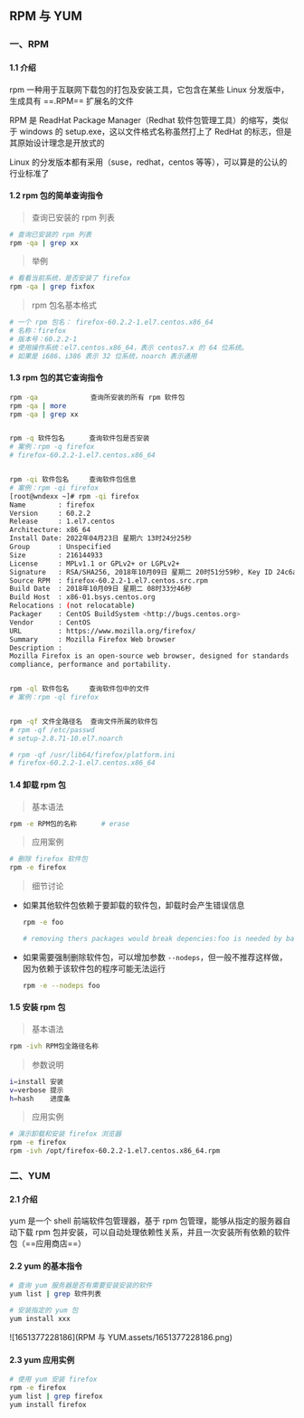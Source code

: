 ## RPM 与 YUM

### 一、RPM

#### 1.1 介绍

rpm  一种用于互联网下载包的打包及安装工具，它包含在某些 Linux 分发版中，生成具有 ==.RPM== 扩展名的文件

RPM 是 ReadHat Package Manager（Redhat 软件包管理工具）的缩写，类似于 windows 的 setup.exe，这以文件格式名称虽然打上了 RedHat 的标志，但是其原始设计理念是开放式的

Linux 的分发版本都有采用（suse，redhat，centos 等等），可以算是的公认的行业标准了



#### 1.2 rpm 包的简单查询指令

> 查询已安装的 rpm 列表

```bash
# 查询已安装的 rpm 列表
rpm -qa | grep xx
```



> 举例

```bash
# 看看当前系统，是否安装了 firefox
rpm -qa | grep fixfox
```



> rpm 包名基本格式

```bash
# 一个 rpm 包名： firefox-60.2.2-1.el7.centos.x86_64
# 名称：firefox
# 版本号：60.2.2-1
# 使用操作系统：el7.centos.x86_64，表示 centos7.x 的 64 位系统。
# 如果是 i686、i386 表示 32 位系统，noarch 表示通用
```



#### 1.3 rpm 包的其它查询指令

```bash
rpm -qa				查询所安装的所有 rpm 软件包
rpm -qa | more
rpm -qa | grep xx


rpm -q 软件包名		 查询软件包是否安装
# 案例：rpm -q firefox
# firefox-60.2.2-1.el7.centos.x86_64


rpm -qi 软件包名	 查询软件包信息
# 案例：rpm -qi firefox
[root@wndexx ~]# rpm -qi firefox
Name        : firefox
Version     : 60.2.2
Release     : 1.el7.centos
Architecture: x86_64
Install Date: 2022年04月23日 星期六 13时24分25秒
Group       : Unspecified
Size        : 216144933
License     : MPLv1.1 or GPLv2+ or LGPLv2+
Signature   : RSA/SHA256, 2018年10月09日 星期二 20时51分59秒, Key ID 24c6a8a7f4a80eb5
Source RPM  : firefox-60.2.2-1.el7.centos.src.rpm
Build Date  : 2018年10月09日 星期二 08时33分46秒
Build Host  : x86-01.bsys.centos.org
Relocations : (not relocatable)
Packager    : CentOS BuildSystem <http://bugs.centos.org>
Vendor      : CentOS
URL         : https://www.mozilla.org/firefox/
Summary     : Mozilla Firefox Web browser
Description :
Mozilla Firefox is an open-source web browser, designed for standards
compliance, performance and portability.


rpm -ql 软件包名	 查询软件包中的文件
# 案例：rpm -ql firefox


rpm -qf 文件全路径名	查询文件所属的软件包
# rpm -qf /etc/passwd
# setup-2.8.71-10.el7.noarch

# rpm -qf /usr/lib64/firefox/platform.ini
# firefox-60.2.2-1.el7.centos.x86_64

```



#### 1.4  卸载 rpm 包

> 基本语法

```bash
rpm -e RPM包的名称		# erase
```



> 应用案例

```bash
# 删除 firefox 软件包
rpm -e firefox
```



> 细节讨论

- 如果其他软件包依赖于要卸载的软件包，卸载时会产生错误信息

  ```bash
  rpm -e foo
  
  # removing thers packages would break depencies:foo is needed by bar-1.0-1
  ```

  

- 如果需要强制删除软件包，可以增加参数 `--nodeps`，但一般不推荐这样做，因为依赖于该软件包的程序可能无法运行

  ```bash
  rpm -e --nodeps foo
  ```

  

#### 1.5 安装 rpm 包

> 基本语法

```bash
rpm -ivh RPM包全路径名称
```



> 参数说明

```bash
i=install 安装
v=verbose 提示
h=hash    进度条
```



> 应用实例

```bash
# 演示卸载和安装 firefox 浏览器
rpm -e firefox
rpm -ivh /opt/firefox-60.2.2-1.el7.centos.x86_64.rpm 
```





### 二、YUM

#### 2.1 介绍

yum 是一个 shell 前端软件包管理器，基于 rpm 包管理，能够从指定的服务器自动下载 rpm 包并安装，可以自动处理依赖性关系，并且一次安装所有依赖的软件包（==应用商店==）



#### 2.2 yum 的基本指令

```bash
# 查询 yum 服务器是否有需要安装安装的软件
yum list | grep 软件列表

# 安装指定的 yum 包
yum install xxx
```



![1651377228186](RPM 与 YUM.assets/1651377228186.png)



#### 2.3 yum 应用实例

```bash
# 使用 yum 安装 firefox
rpm -e firefox
yum list | grep firefox
yum install firefox
```



















